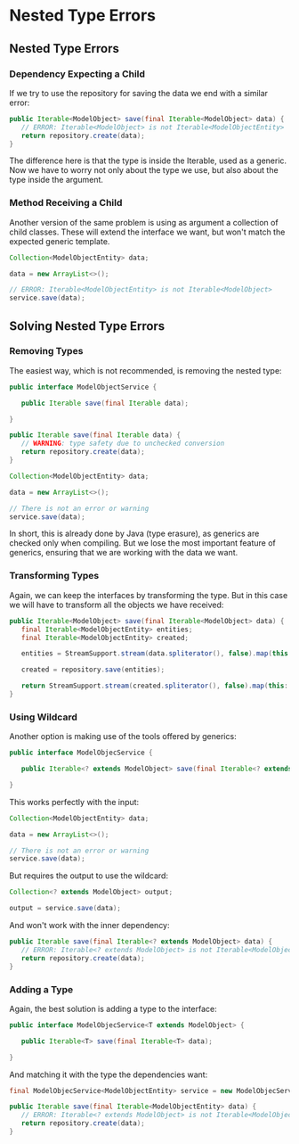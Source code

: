 # Nested Type Errors

## Nested Type Errors

### Dependency Expecting a Child

If we try to use the repository for saving the data we end with a similar error:

```java
public Iterable<ModelObject> save(final Iterable<ModelObject> data) {
   // ERROR: Iterable<ModelObject> is not Iterable<ModelObjectEntity>
   return repository.create(data);
}
```

The difference here is that the type is inside the Iterable, used as a generic. Now we have to worry not only about the type we use, but also about the type inside the argument.

### Method Receiving a Child

Another version of the same problem is using as argument a collection of child classes. These will extend the interface we want, but won't match the expected generic template.

```java
Collection<ModelObjectEntity> data;

data = new ArrayList<>();

// ERROR: Iterable<ModelObjectEntity> is not Iterable<ModelObject>
service.save(data);
```

## Solving Nested Type Errors

### Removing Types

The easiest way, which is not recommended, is removing the nested type:

```java
public interface ModelObjectService {

   public Iterable save(final Iterable data);

}
```

```java
public Iterable save(final Iterable data) {
   // WARNING: type safety due to unchecked conversion
   return repository.create(data);
}
```

```java
Collection<ModelObjectEntity> data;

data = new ArrayList<>();

// There is not an error or warning
service.save(data);
```

In short, this is already done by Java \(type erasure\), as generics are checked only when compiling. But we lose the most important feature of generics, ensuring that we are working with the data we want.

### Transforming Types

Again, we can keep the interfaces by transforming the type. But in this case we will have to transform all the objects we have received:

```java
public Iterable<ModelObject> save(final Iterable<ModelObject> data) {
   final Iterable<ModelObjectEntity> entities;
   final Iterable<ModelObjectEntity> created;

   entities = StreamSupport.stream(data.spliterator(), false).map(this::toEntity).collect(Collectors.toList());

   created = repository.save(entities);

   return StreamSupport.stream(created.spliterator(), false).map(this::toObject).collect(Collectors.toList());
}
```

### Using Wildcard

Another option is making use of the tools offered by generics:

```java
public interface ModelObjecService {

   public Iterable<? extends ModelObject> save(final Iterable<? extends ModelObject> data);

}
```

This works perfectly with the input:

```java
Collection<ModelObjectEntity> data;

data = new ArrayList<>();

// There is not an error or warning
service.save(data);
```

But requires the output to use the wildcard:

```java
Collection<? extends ModelObject> output;

output = service.save(data);
```

And won't work with the inner dependency:

```java
public Iterable save(final Iterable<? extends ModelObject> data) {
   // ERROR: Iterable<? extends ModelObject> is not Iterable<ModelObjectEntity>
   return repository.create(data);
}
```

### Adding a Type

Again, the best solution is adding a type to the interface:

```java
public interface ModelObjecService<T extends ModelObject> {

   public Iterable<T> save(final Iterable<T> data);

}
```

And matching it with the type the dependencies want:

```java
final ModelObjecService<ModelObjectEntity> service = new ModelObjecServiceImpl<>(repository);
```

```java
public Iterable save(final Iterable<ModelObjectEntity> data) {
   // ERROR: Iterable<? extends ModelObject> is not Iterable<ModelObjectEntity>
   return repository.create(data);
}
```

